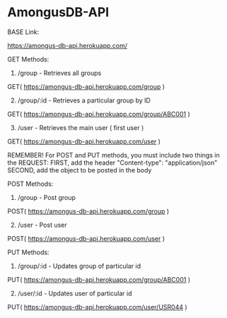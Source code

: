 # AmongusDB-API

BASE Link:

https://amongus-db-api.herokuapp.com/


GET Methods:

1. /group - Retrieves all groups

GET( https://amongus-db-api.herokuapp.com/group )

2. /group/:id - Retrieves a particular group by ID

GET( https://amongus-db-api.herokuapp.com/group/ABC001 )

3. /user - Retrieves the main user ( first user )

GET( https://amongus-db-api.herokuapp.com/user )


REMEMBER! For POST and PUT methods, you must include two things in the REQUEST:
FIRST, add the header "Content-type": "application/json"
SECOND, add the object to be posted in the body

POST Methods:

1. /group - Post group

POST( https://amongus-db-api.herokuapp.com/group )

2. /user - Post user

POST( https://amongus-db-api.herokuapp.com/user )


PUT Methods:

1. /group/:id - Updates group of particular id

PUT( https://amongus-db-api.herokuapp.com/group/ABC001 )

2. /user/:id - Updates user of particular id

PUT( https://amongus-db-api.herokuapp.com/user/USR044 )
